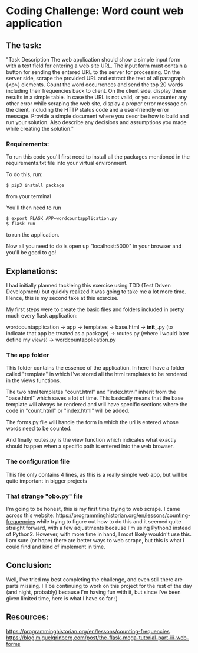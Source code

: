 # Coding Challenge: Word count web application

## The task:

"Task Description
The web application should show a simple input form with a text field for entering a web site URL. The input form must contain a button for sending the entered URL to the server for processing.
On the server side, scrape the provided URL and extract the text of all paragraph (\<p>) elements. Count the word occurrences and send the top 20 words including their frequencies back to client. On the client side, display these results in a simple table.
In case the URL is not valid, or you encounter any other error while scraping the web site, display a proper error message on the client, including the HTTP status code and a user-friendly error message.
Provide a simple document where you describe how to build and run your solution. Also describe any decisions and assumptions you made while creating the solution."

### Requirements:

To run this code you'll first need to install all the packages mentioned in the requirements.txt file into your virtual environment.

To do this, run:

    $ pip3 install package

from your terminal

You'll then need to run

    $ export FLASK_APP=wordcountapplication.py
    $ flask run

to run the application.

Now all you need to do is open up "localhost:5000" in your browser and you'll be good to go!

## Explanations:

I had initially planned tackleing this exercise using TDD (Test Driven Development) but quickly realized it was going to take me a lot more time. Hence, this is my second take at this exercise.

My first steps were to create the basic files and folders included in pretty much every flask application:

wordcountapplication
    -> app
        -> templates
            -> base.html
        -> __init___.py (to indicate that app be treated as a package)
        -> routes.py (where I would later define my views)
    -> wordcountapplication.py

### The app folder

This folder contains the essence of the application.
In here I have a folder called "template" in which I've stored all the html templates to be rendered in the views functions.

The two html templates "count.html" and "index.html" inherit from the "base.html" which saves a lot of time. This basically means that the base template will always be rendered and will have specific sections where the code in "count.html" or "index.html" will be added.

The forms.py file will handle the form in which the url is entered
whose words need to be counted.

And finally routes.py is the view function which indicates what exactly should happen when a specific path is entered into the web browser.

### The configuration file

This file only contains 4 lines, as this is a really simple web app, but will be quite important in bigger projects

### That strange "obo.py" file

I'm going to be honest, this is my first time trying to web scrape.
I came across this website: https://programminghistorian.org/en/lessons/counting-frequencies
while trying to figure out how to do this and it seemed quite straight forward, with a few adjustments because I'm using Python3 instead of Python2.
However, with more time in hand, I most likely wouldn't use this. I am sure (or hope) there are better ways to web scrape, but this is what I could find and kind of implement in time.

## Conclusion:

Well, I've tried my best completing the challenge, and even still there are parts missing. I'll be continuing to work on this project for the rest of the day (and night, probably) because I'm having fun with it, but since I've been given limited time, here is what I have so far :)



## Resources:

https://programminghistorian.org/en/lessons/counting-frequencies <br>
https://blog.miguelgrinberg.com/post/the-flask-mega-tutorial-part-iii-web-forms
